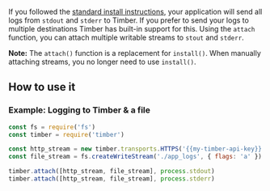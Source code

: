 If you followed the [standard install instructions](../installation), your application will send all logs from `stdout` and `stderr` to Timber. If you prefer to send your logs to multiple destinations Timber has built-in support for this. Using the `attach` function, you can attach multiple writable streams to `stout` and `stderr`.

**Note:** The `attach()` function is a replacement for `install()`. When manually attaching streams, you no longer need to use `install()`.


## How to use it

### Example: Logging to Timber & a file

```js
const fs = require('fs')
const timber = require('timber')

const http_stream = new timber.transports.HTTPS('{{my-timber-api-key}}')
const file_stream = fs.createWriteStream('./app_logs', { flags: 'a' })

timber.attach([http_stream, file_stream], process.stdout)
timber.attach([http_stream, file_stream], process.stderr)
```
